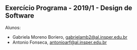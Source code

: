 Exercício Programa - 2019/1 - Design de Software
------------------------------------------------

Alunos: 
- Gabriela Moreno Boriero, gabrielamb2@al.insper.edu.br
- Antonio Fonseca, antonioarf@al.insper.edu.br

